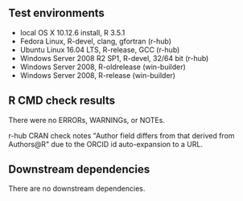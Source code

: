## Test environments

* local OS X 10.12.6 install, R 3.5.1
* Fedora Linux, R-devel, clang, gfortran (r-hub)
* Ubuntu Linux 16.04 LTS, R-release, GCC (r-hub)
* Windows Server 2008 R2 SP1, R-devel, 32/64 bit (r-hub)
* Windows Server 2008, R-oldrelease (win-builder)
* Windows Server 2008, R-release (win-builder)

## R CMD check results
There were no ERRORs, WARNINGs, or NOTEs.

r-hub CRAN check notes "Author field differs from that derived from Authors@R" due to the ORCID id auto-expansion to a URL.

## Downstream dependencies
There are no downstream dependencies.
